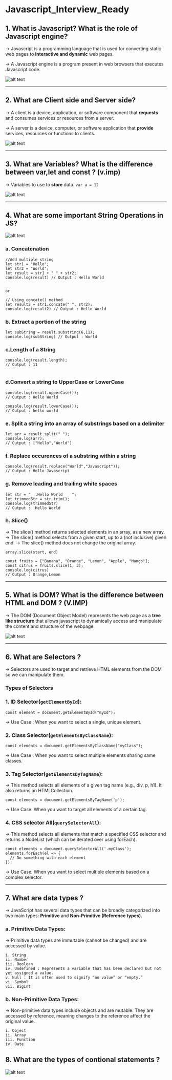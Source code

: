 # Javascript_Interview_Ready

## 1. What is Javascript? What is the role of Javascript engine?
-> Javascript is a programming language that is used for converting static web pages to __interactive and dynamic__ web pages.

-> A Javascript engine is a program present in web browsers that executes Javascript code.

![alt text](assets/images/js_engine.png)


---


## 2. What are Client side and Server side? 
-> A client is a device, application, or software component that __requests__ and consumes services or resources from a server.

-> A server is a device, computer, or software application that __provide__  services, resources or functions to clients.  

![alt text](assets/images/client_server.png)


---


## 3. What are Variables? What is the difference between var,let and const ? (v.imp)
-> Variables to use to __store__ data.
`` var a = 12 ``

![alt text](assets/images/var_let_const.png)


---


## 4. What are some important String Operations in JS?

![alt text](assets/images/string_operations.png)

### a. Concatenation

```
//Add multiple string 
let str1 = "Hello";
let str2 = "World";
let result = str1 + " " + str2;
console.log(result) // Output : Hello World


or 

// Using concate() method
let result2 = str1.concate(" ", str2);
console.log(result2) // Output : Hello World
```

### b. Extract a portion of the string

```
let subString = result.substring(6,11);
console.log(subString) // Output : World

```

### c.Length of a String
```
console.log(result.length);
// Output : 11
 
```

### d.Convert a string to UpperCase or LowerCase

```
console.log(result.upperCase());
// Output : Hello World

console.log(result.lowerCase());
// Output : hello world

```

### e. Split a string into an array of substrings based on a delimiter

```
let arr = result.split(" ");
console.log(arr);
// Output : ["Hello","World"]

```

### f. Replace occurences of a substring within a string
```
console.log(result.replace("World","Javascript"));
// Output : Hello Javascript
```

### g. Remove leading and trailing white spaces
```
let str = "  .Hello World    ";
let trimmedStr = str.trim();
console.log(trimmedStr)
// Output : .Hello World
```
### h. Slice()

-> The slice() method returns selected elements in an array, as a new array.
-> The slice() method selects from a given start, up to a (not inclusive) given end.
-> The slice() method does not change the original array.

`` array.slice(start, end) ``

```
const fruits = ["Banana", "Orange", "Lemon", "Apple", "Mango"];
const citrus = fruits.slice(1, 3);
console.log(citrus)
// Output : Orange,Lemon

```


---


## 5. What is DOM? What is the difference between HTML and DOM ? (V.IMP)

-> The DOM (Document Object Model) represents the web page as a __tree like structure__ that allows javascript to dynamically access and manipulate the content and structure of the webpage.

![alt text](assets/images/DOM.png)


---


## 6. What are Selectors ?

-> Selectors are used to target and retrieve HTML elements from the DOM so we can manipulate them.

### Types of Selectors

### 1. ID Selector(`getElementById`):
```
const element = document.getElementById("myId");
```
-> Use Case : When you want to select a single, unique element.

### 2. Class Selector(`getElementsByClassName`):
```
const elements = document.getElementsByClassName("myClass");
```
-> Use Case : When you want to select multiple elements sharing same classes.

### 3. Tag Selector(`getElementsByTagName`):
-> This method selects all elements of a given tag name (e.g., div, p, h1). It also returns an HTMLCollection.

```
const elements = document.getElementsByTagName('p');
```

-> Use Case: When you want to target all elements of a certain tag.

### 4. CSS selector All(`querySelectorAll`):
-> This method selects all elements that match a specified CSS selector and returns a NodeList (which can be iterated over using forEach).

```
const elements = document.querySelectorAll('.myClass');
elements.forEach(el => {
  // Do something with each element
});
```

-> Use Case: When you want to select multiple elements based on a complex selector.


---


## 7. What are data types ?
-> JavaScript has several data types that can be broadly categorized into two main types: __Primitive__ and __Non-Primitive (Reference types)__.

### a. Primitive Data Types:
-> Primitive data types are immutable (cannot be changed) and are accessed by value.
```
i. String
ii. Number
iii. Boolean
iv. Undefined : Represents a variable that has been declared but not yet assigned a value.
v. Null : It is often used to signify “no value” or “empty.”
vi. Symbol 
vii. BigInt
```

### b. Non-Primitive Data Types:
-> Non-primitive data types include objects and are mutable. They are accessed by reference, meaning changes to the reference affect the original value.
```
i. Object
ii. Array
iii. Function
iv. Date

```

## 8. What are the types of contional statements ? 

![alt text](assets/images/conditional_statement.png)